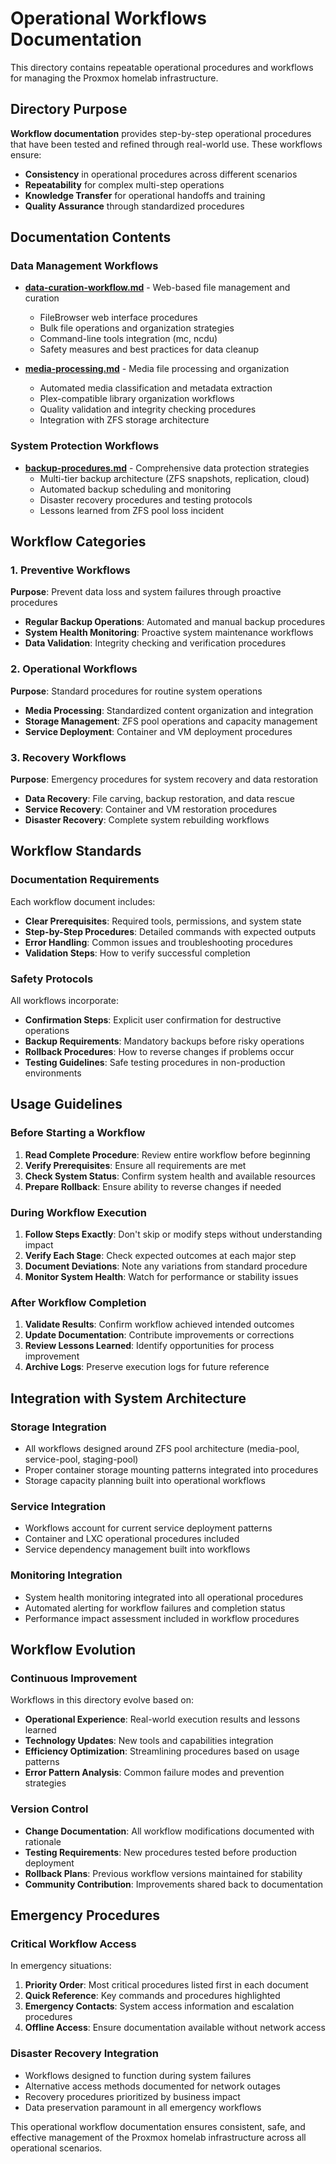 # Operational Workflows Documentation

This directory contains repeatable operational procedures and workflows for managing the Proxmox homelab infrastructure.

## Directory Purpose

**Workflow documentation** provides step-by-step operational procedures that have been tested and refined through real-world use. These workflows ensure:

- **Consistency** in operational procedures across different scenarios
- **Repeatability** for complex multi-step operations  
- **Knowledge Transfer** for operational handoffs and training
- **Quality Assurance** through standardized procedures

## Documentation Contents

### Data Management Workflows
- **[data-curation-workflow.md](data-curation-workflow.md)** - Web-based file management and curation
  - FileBrowser web interface procedures
  - Bulk file operations and organization strategies
  - Command-line tools integration (mc, ncdu)
  - Safety measures and best practices for data cleanup

- **[media-processing.md](media-processing.md)** - Media file processing and organization
  - Automated media classification and metadata extraction
  - Plex-compatible library organization workflows
  - Quality validation and integrity checking procedures
  - Integration with ZFS storage architecture

### System Protection Workflows  
- **[backup-procedures.md](backup-procedures.md)** - Comprehensive data protection strategies
  - Multi-tier backup architecture (ZFS snapshots, replication, cloud)
  - Automated backup scheduling and monitoring
  - Disaster recovery procedures and testing protocols
  - Lessons learned from ZFS pool loss incident

## Workflow Categories

### 1. Preventive Workflows
**Purpose**: Prevent data loss and system failures through proactive procedures

- **Regular Backup Operations**: Automated and manual backup procedures
- **System Health Monitoring**: Proactive system maintenance workflows
- **Data Validation**: Integrity checking and verification procedures

### 2. Operational Workflows
**Purpose**: Standard procedures for routine system operations

- **Media Processing**: Standardized content organization and integration
- **Storage Management**: ZFS pool operations and capacity management
- **Service Deployment**: Container and VM deployment procedures

### 3. Recovery Workflows
**Purpose**: Emergency procedures for system recovery and data restoration

- **Data Recovery**: File carving, backup restoration, and data rescue
- **Service Recovery**: Container and VM restoration procedures
- **Disaster Recovery**: Complete system rebuilding workflows

## Workflow Standards

### Documentation Requirements
Each workflow document includes:
- **Clear Prerequisites**: Required tools, permissions, and system state
- **Step-by-Step Procedures**: Detailed commands with expected outputs
- **Error Handling**: Common issues and troubleshooting procedures
- **Validation Steps**: How to verify successful completion

### Safety Protocols
All workflows incorporate:
- **Confirmation Steps**: Explicit user confirmation for destructive operations
- **Backup Requirements**: Mandatory backups before risky operations
- **Rollback Procedures**: How to reverse changes if problems occur
- **Testing Guidelines**: Safe testing procedures in non-production environments

## Usage Guidelines

### Before Starting a Workflow
1. **Read Complete Procedure**: Review entire workflow before beginning
2. **Verify Prerequisites**: Ensure all requirements are met
3. **Check System Status**: Confirm system health and available resources
4. **Prepare Rollback**: Ensure ability to reverse changes if needed

### During Workflow Execution
1. **Follow Steps Exactly**: Don't skip or modify steps without understanding impact
2. **Verify Each Stage**: Check expected outcomes at each major step
3. **Document Deviations**: Note any variations from standard procedure
4. **Monitor System Health**: Watch for performance or stability issues

### After Workflow Completion
1. **Validate Results**: Confirm workflow achieved intended outcomes
2. **Update Documentation**: Contribute improvements or corrections
3. **Review Lessons Learned**: Identify opportunities for process improvement
4. **Archive Logs**: Preserve execution logs for future reference

## Integration with System Architecture

### Storage Integration
- All workflows designed around ZFS pool architecture (media-pool, service-pool, staging-pool)
- Proper container storage mounting patterns integrated into procedures
- Storage capacity planning built into operational workflows

### Service Integration
- Workflows account for current service deployment patterns
- Container and LXC operational procedures included
- Service dependency management built into workflows

### Monitoring Integration
- System health monitoring integrated into all operational procedures
- Automated alerting for workflow failures and completion status
- Performance impact assessment included in workflow procedures

## Workflow Evolution

### Continuous Improvement
Workflows in this directory evolve based on:
- **Operational Experience**: Real-world execution results and lessons learned
- **Technology Updates**: New tools and capabilities integration
- **Efficiency Optimization**: Streamlining procedures based on usage patterns
- **Error Pattern Analysis**: Common failure modes and prevention strategies

### Version Control
- **Change Documentation**: All workflow modifications documented with rationale
- **Testing Requirements**: New procedures tested before production deployment
- **Rollback Plans**: Previous workflow versions maintained for stability
- **Community Contribution**: Improvements shared back to documentation

## Emergency Procedures

### Critical Workflow Access
In emergency situations:
1. **Priority Order**: Most critical procedures listed first in each document
2. **Quick Reference**: Key commands and procedures highlighted
3. **Emergency Contacts**: System access information and escalation procedures
4. **Offline Access**: Ensure documentation available without network access

### Disaster Recovery Integration
- Workflows designed to function during system failures
- Alternative access methods documented for network outages
- Recovery procedures prioritized by business impact
- Data preservation paramount in all emergency workflows

This operational workflow documentation ensures consistent, safe, and effective management of the Proxmox homelab infrastructure across all operational scenarios.